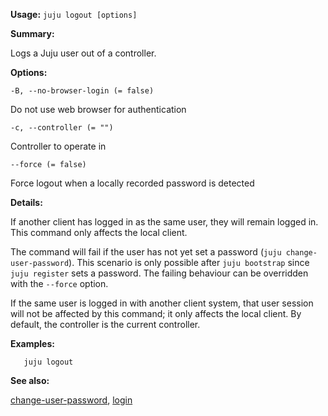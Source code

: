 **Usage:** `juju logout [options]`

**Summary:**

Logs a Juju user out of a controller.

**Options:**

`-B, --no-browser-login (= false)`

Do not use web browser for authentication

`-c, --controller (= "")`

Controller to operate in

`--force (= false)`

Force logout when a locally recorded password is detected

**Details:**

If another client has logged in as the same user, they will remain logged in. This command only affects the local client.

The command will fail if the user has not yet set a password (`juju change-user-password`). This scenario is only possible after `juju bootstrap` since `juju register` sets a password. The failing behaviour can be overridden with the `--force` option.

If the same user is logged in with another client system, that user session will not be affected by this command; it only affects the local client. By default, the controller is the current controller.

**Examples:**

`   juju logout`

**See also:**

[change-user-password](https://discourse.jujucharms.com/t/command-change-user-password/1692), [login](https://discourse.jujucharms.com/t/command-login/1760)
